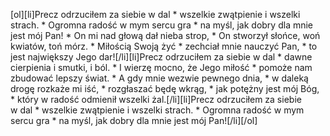 [ol][li]Precz odrzuciłem za siebie w dal * wszelkie zwątpienie i wszelki strach. * Ogromna radość w mym sercu gra * na myśl, jak dobry dla mnie jest mój Pan! * On mi nad głową dał nieba strop, * On stworzył słońce, woń kwiatów, toń mórz. * Miłością Swoją żyć * zechciał mnie nauczyć Pan, * to jest największy Jego dar![/li][li]Precz odrzuciłem za siebie w dal * dawne cierpienia i smutki, i ból. * I wierzę mocno, że Jego miłość * pomoże nam zbudować lepszy świat. * A gdy mnie wezwie pewnego dnia, * w daleką drogę rozkaże mi iść, * rozgłaszać będę wkrąg, * jak potężny jest mój Bóg, * który w radość odmienił wszelki żal.[/li][li]Precz odrzuciłem za siebie w dal * wszelkie zwątpienie i wszelki strach. * Ogromna radość w mym sercu gra * na myśl, jak dobry dla mnie jest mój Pan![/li][/ol]